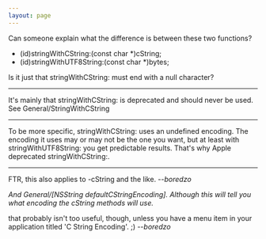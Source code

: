 ```yaml
---
layout: page
---
```





Can someone explain what the difference is between these two functions?

    
+ (id)stringWithCString:(const char *)cString;
+ (id)stringWithUTF8String:(const char *)bytes;


Is it just that     stringWithCString: must end with a null character?

----

It's mainly that     stringWithCString: is deprecated and should never be used. See General/StringWithCString

----

To be more specific,     stringWithCString: uses an undefined encoding. The encoding it uses may or may not be the one you want, but at least with     stringWithUTF8String: you get predictable results. That's why Apple deprecated     stringWithCString:.

----

FTR, this also applies to -cString and the like. --*boredzo*

*And     General/[NSString defaultCStringEncoding]. Although this will tell you what encoding the *cString* methods will use.*

that probably isn't too useful, though, unless you have a menu item in your application titled 'C String Encoding'. ;) --*boredzo*